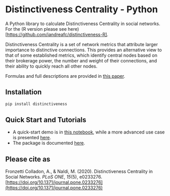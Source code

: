 # Distinctiveness Centrality - Python
A Python library to calculate Distinctiveness Centrality in social networks. 
For the (R version please see here)[https://github.com/iandreafc/distinctiveness-R].

Distinctiveness Centrality is a set of network metrics that attribute larger importance to distinctive connections. This provides an alternative view to that of some established metrics, which identify central nodes based on their brokerage power, the number and weight of their connections, and their ability to quickly reach all other nodes.

Formulas and full descriptions are provided in [this paper](https://doi.org/10.1371/journal.pone.0233276).

## Installation
```python
pip install distinctiveness
```

## Quick Start and Tutorials
- A quick-start demo is in [this notebook](DistinctivenessCentralityDemo.ipynb), while a more advanced use case is presented [here](DistinctivenessByAttribute.ipynb).
- The package is documented [here](https://iandreafc.github.io/distinctiveness/).


## Please cite as
Fronzetti Colladon, A., & Naldi, M. (2020). Distinctiveness Centrality in Social Networks. *PLoS ONE*, *15*(5), e0233276. [https://doi.org/10.1371/journal.pone.0233276](https://doi.org/10.1371/journal.pone.0233276)
